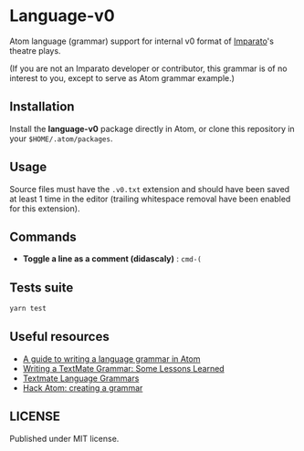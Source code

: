 # Language-v0

Atom language (grammar) support for internal v0 format of [Imparato](https://www.imparato.io)'s theatre plays.

(If you are not an Imparato developer or contributor, this grammar is of no interest to you, except to serve as Atom grammar example.)

## Installation

Install the **language-v0** package directly in Atom, or clone this repository in your `$HOME/.atom/packages`.

## Usage

Source files must have the `.v0.txt` extension and should have been saved at least 1 time in the editor (trailing whitespace removal have been enabled for this extension).

## Commands

- **Toggle a line as a comment (didascaly)** : `cmd-(`

## Tests suite

```sh
yarn test
```

## Useful resources

- [A guide to writing a language grammar in Atom](https://gist.github.com/Aerijo/b8c82d647db783187804e86fa0a604a1)
- [Writing a TextMate Grammar: Some Lessons Learned](http://www.apeth.com/nonblog/stories/textmatebundle.html)
- [Textmate Language Grammars](http://manual.macromates.com/en/language_grammars.html)
- [Hack Atom: creating a grammar](https://flight-manual.atom.io/hacking-atom/sections/creating-a-grammar/)

## LICENSE

Published under MIT license.
